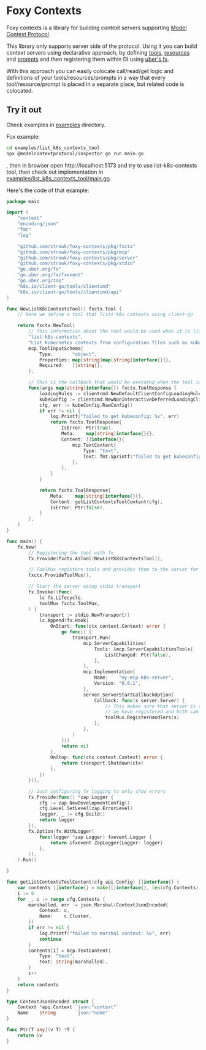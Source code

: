 # Foxy Contexts

Foxy contexts is a library for building context servers supporting [Model Context Protocol](https://modelcontextprotocol.io/).

This library only supports server side of the protocol. Using it you can build context servers using declarative approach, by defining [tools](https://modelcontextprotocol.io/docs/concepts/tools), [resources](https://modelcontextprotocol.io/docs/concepts/resources) and [prompts](https://modelcontextprotocol.io/docs/concepts/prompts) and then registering them within DI using [uber's fx](https://github.com/uber-go/fx).

With this approach you can easily colocate call/read/get logic and definitions of your tools/resources/prompts in a way that every tool/resource/prompt is placed in a separate place, but related code is colocated.

## Try it out

Check examples in [examples](./examples) directory.

Fox example:

```bash
cd examples/list_k8s_contexts_tool
npx @modelcontextprotocol/inspector go run main.go
```
, then in browser open http://localhost:5173 and try to use list-k8s-contexts tool, then check out implementation in [examples/list_k8s_contexts_tool/main.go](./examples/list_k8s_contexts_tool/main.go).

Here's the code of that example:

```go
package main

import (
	"context"
	"encoding/json"
	"fmt"
	"log"

	"github.com/strowk/foxy-contexts/pkg/fxctx"
	"github.com/strowk/foxy-contexts/pkg/mcp"
	"github.com/strowk/foxy-contexts/pkg/server"
	"github.com/strowk/foxy-contexts/pkg/stdio"
	"go.uber.org/fx"
	"go.uber.org/fx/fxevent"
	"go.uber.org/zap"
	"k8s.io/client-go/tools/clientcmd"
	"k8s.io/client-go/tools/clientcmd/api"
)

func NewListK8sContextsTool() fxctx.Tool {
	// Here we define a tool that lists k8s contexts using client-go

	return fxctx.NewTool(
		// This information about the tool would be used when it is listed:
		"list-k8s-contexts",
		"List Kubernetes contexts from configuration files such as kubeconfig",
		mcp.ToolInputSchema{
			Type:       "object",
			Properties: map[string]map[string]interface{}{},
			Required:   []string{},
		},

		// This is the callback that would be executed when the tool is called:
		func(args map[string]interface{}) fxctx.ToolResponse {
			loadingRules := clientcmd.NewDefaultClientConfigLoadingRules()
			kubeConfig := clientcmd.NewNonInteractiveDeferredLoadingClientConfig(loadingRules, nil)
			cfg, err := kubeConfig.RawConfig()
			if err != nil {
				log.Printf("failed to get kubeconfig: %v", err)
				return fxctx.ToolResponse{
					IsError: Ptr(true),
					Meta:    map[string]interface{}{},
					Content: []interface{}{
						mcp.TextContent{
							Type: "text",
							Text: fmt.Sprintf("failed to get kubeconfig: %v", err),
						},
					},
				}
			}

			return fxctx.ToolResponse{
				Meta:    map[string]interface{}{},
				Content: getListContextsToolContent(cfg),
				IsError: Ptr(false),
			}
		},
	)
}

func main() {
	fx.New(
		// Registering the tool with fx
		fx.Provide(fxctx.AsTool(NewListK8sContextsTool)),

		// ToolMux registers tools and provides them to the server for listing tools and calling them
		fxctx.ProvideToolMux(),

		// Start the server using stdio transport
		fx.Invoke((func(
			lc fx.Lifecycle,
			toolMux fxctx.ToolMux,
		) {
			transport := stdio.NewTransport()
			lc.Append(fx.Hook{
				OnStart: func(ctx context.Context) error {
					go func() {
						transport.Run(
							mcp.ServerCapabilities{
								Tools: &mcp.ServerCapabilitiesTools{
									ListChanged: Ptr(false),
								},
							},
							mcp.Implementation{
								Name:    "my-mcp-k8s-server",
								Version: "0.0.1",
							},
							server.ServerStartCallbackOption{
								Callback: func(s server.Server) {
									// This makes sure that server is aware of the tools
									// we have registered and both can list and call them
									toolMux.RegisterHandlers(s)
								},
							},
						)
					}()
					return nil
				},
				OnStop: func(ctx context.Context) error {
					return transport.Shutdown(ctx)
				},
			})
		})),

		// Just configuring fx logging to only show errors
		fx.Provide(func() *zap.Logger {
			cfg := zap.NewDevelopmentConfig()
			cfg.Level.SetLevel(zap.ErrorLevel)
			logger, _ := cfg.Build()
			return logger
		}),
		fx.Option(fx.WithLogger(
			func(logger *zap.Logger) fxevent.Logger {
				return &fxevent.ZapLogger{Logger: logger}
			},
		)),
	).Run()

}

func getListContextsToolContent(cfg api.Config) []interface{} {
	var contents []interface{} = make([]interface{}, len(cfg.Contexts))
	i := 0
	for _, c := range cfg.Contexts {
		marshalled, err := json.Marshal(ContextJsonEncoded{
			Context: c,
			Name:    c.Cluster,
		})
		if err != nil {
			log.Printf("failed to marshal context: %v", err)
			continue
		}
		contents[i] = mcp.TextContent{
			Type: "text",
			Text: string(marshalled),
		}
		i++
	}
	return contents
}

type ContextJsonEncoded struct {
	Context *api.Context `json:"context"`
	Name    string       `json:"name"`
}

func Ptr[T any](v T) *T {
	return &v
}
```




